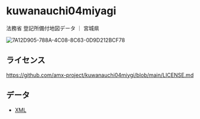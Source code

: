 # kuwanauchi04miyagi
法務省 登記所備付地図データ ｜ 宮城県

![7A12D905-788A-4C08-8C63-0D9D212BCF78](https://user-images.githubusercontent.com/416977/214225195-ce28d8b0-02d3-4db9-8400-170a74718302.png)

## ライセンス
https://github.com/amx-project/kuwanauchi04miygi/blob/main/LICENSE.md

## データ
* [XML](https://github.com/amx-project/kuwanauchi04miyagi/tree/main/xml)
